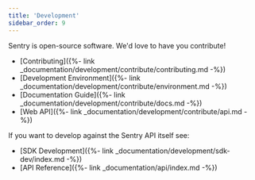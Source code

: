 ```yaml
---
title: 'Development'
sidebar_order: 9
---
```


Sentry is open-source software. We'd love to have you contribute!

-   [Contributing]({%- link _documentation/development/contribute/contributing.md -%})
-   [Development Environment]({%- link _documentation/development/contribute/environment.md -%})
-   [Documentation Guide]({%- link _documentation/development/contribute/docs.md -%})
-   [Web API]({%- link _documentation/development/contribute/api.md -%})

If you want to develop against the Sentry API itself see:

-   [SDK Development]({%- link _documentation/development/sdk-dev/index.md -%})
-   [API Reference]({%- link _documentation/api/index.md -%})

